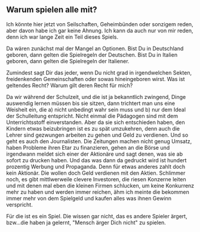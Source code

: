 ## Warum spielen alle mit?
Ich könnte hier jetzt von Seilschaften, Geheimbünden oder sonzigem reden, aber davon habe ich gar keine Ahnung.
Ich kann da auch nur von mir reden, denn ich war lange Zeit ein Teil dieses Spiels.

Da wären zunächst mal der Mangel an Optionen.
Bist Du in Deutschland geboren, dann gelten die Spielregeln der Deutschen.
Bist Du in Italien geboren, dann gelten die Spielregeln der Italiener.

Zumindest sagt Dir das jeder, wenn Du nicht grad in irgendwelchen Sekten, freidenkenden Gemeinschaften oder sowas hineingeboren wirst. Was ist geltendes Recht? Warum gilt deren Recht für mich?

Da wir während der Schulzeit, und die ist ja bekanntlich zwingend, Dinge auswendig lernen müssen bis sie sitzen, dann trichtert man uns eine Weisheit ein, die a) nicht unbedingt wahr sein muss und b) nur dem Ideal der Schulleitung entspricht. Nicht einmal die Pädagogen sind mit dem Unterrichtsstoff einverstanden. Aber da sie sich entschieden haben, den Kindern etwas beizubringen ist es zu spät umzukehren, denn auch die Lehrer sind gezwungen arbeiten zu gehen und Geld zu verdienen. 
Und so geht es auch den Journalisten. Die Zeitungen machen nicht genug Umsatz, haben Probleme ihren Etar zu finanzieren, gehen an die Börse und irgendwann meldet sich einer der Aktionäre und sagt denen, was sie ab sofort zu drucken haben. Und das was dann da gedruckt wird ist hundert prozentig Werbung und Propaganda. Denn für etwas anderes zahlt doch kein Aktionär. Die wollen doch Geld verdienen mit den Aktien.
Schlimmer noch, es gibt mittlwerweile clevere Investoren, die riesen Konzerne leiten und mit denen mal eben die kleinen Firmen schlucken, um keine Konkurrenz mehr zu haben und werden immer reichen, ähm ich meinte die bekommen immer mehr von dem Spielgeld und kaufen alles was ihnen Gewinn verspricht. 

Für die ist es ein Spiel. Die wissen gar nicht, das es andere Spieler ärgert, bzw...die haben ja gelernt, "Mensch ärger Dich nicht" zu spielen.